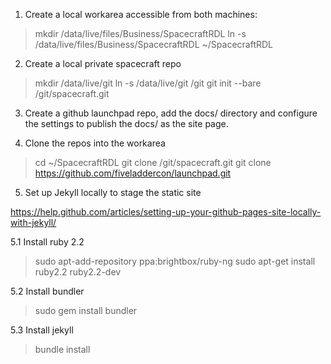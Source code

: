 1. Create a local workarea accessible from both machines:

>mkdir /data/live/files/Business/SpacecraftRDL
>ln -s /data/live/files/Business/SpacecraftRDL ~/SpacecraftRDL

2. Create a local private spacecraft repo

>mkdir /data/live/git
>ln -s /data/live/git /git
>git init --bare /git/spacecraft.git

3. Create a github launchpad repo, add the docs/ directory and
   configure the settings to publish the docs/ as the site page.

4. Clone the repos into the workarea

>cd ~/SpacecraftRDL
>git clone /git/spacecraft.git
>git clone https://github.com/fiveladdercon/launchpad.git

5. Set up Jekyll locally to stage the static site

https://help.github.com/articles/setting-up-your-github-pages-site-locally-with-jekyll/

5.1 Install ruby 2.2

>sudo apt-add-repository ppa:brightbox/ruby-ng
>sudo apt-get install ruby2.2 ruby2.2-dev

5.2 Install bundler

>sudo gem install bundler

5.3 Install jekyll

>bundle install